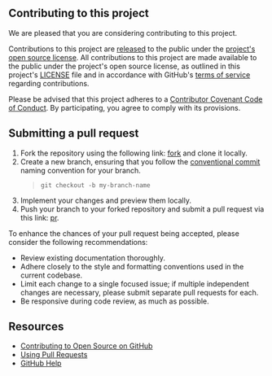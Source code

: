 ## Contributing to this project

[fork]: https://github.com/BiiT-Solutions/DroolsRulesExamplePlugin/fork

[pr]: https://github.com/BiiT-Solutions/DroolsRulesExamplePlugin/compare

[cc]: https://www.conventionalcommits.org/en/v1.0.0/#summary


We are pleased that you are considering contributing to this project.

Contributions to this project are [released](https://help.github.com/articles/github-terms-of-service/#6-contributions-under-repository-license) to the public
under the [project's open source license](LICENSE).
All contributions to this project are made available to the public under the project's open source license, as outlined in this project's [LICENSE](LICENSE)
file and in accordance with GitHub's [terms of service](https://help.github.com/articles/github-terms-of-service/#6-contributions-under-repository-license)
regarding contributions.

Please be advised that this project adheres to a [Contributor Covenant Code of Conduct](CODE_OF_CONDUCT.md). By participating, you agree to comply with its
provisions.

## Submitting a pull request

1. Fork the repository using the following link: [fork][fork] and clone it locally.
2. Create a new branch, ensuring that you follow the [conventional commit](cc) naming convention for your branch.
   > `git checkout -b my-branch-name`
3. Implement your changes and preview them locally.
4. Push your branch to your forked repository and submit a pull request via this link: [pr][pr].

To enhance the chances of your pull request being accepted, please consider the following recommendations:

- Review existing documentation thoroughly.
- Adhere closely to the style and formatting conventions used in the current codebase.
- Limit each change to a single focused issue; if multiple independent changes are necessary, please submit separate pull requests for each.
- Be responsive during code review, as much as possible.

## Resources

- [Contributing to Open Source on GitHub](https://guides.github.com/activities/contributing-to-open-source/)
- [Using Pull Requests](https://help.github.com/articles/using-pull-requests/)
- [GitHub Help](https://help.github.com)